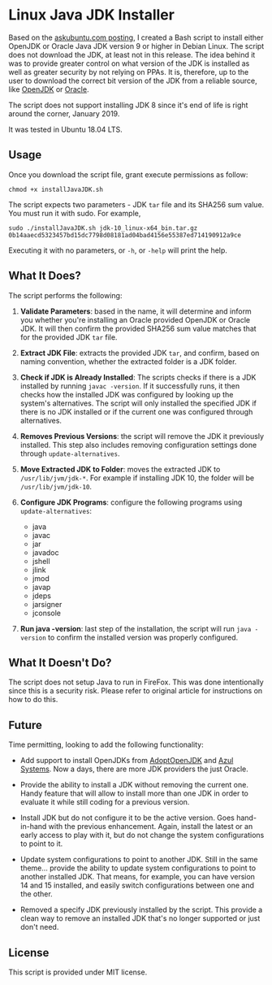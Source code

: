 
# Linux Java JDK Installer

Based on the [askubuntu.com posting](https://askubuntu.com/questions/56104/how-can-i-install-sun-oracles-proprietary-java-jdk-6-7-8-or-jre), I created a Bash script to install either OpenJDK or Oracle Java JDK version 9 or higher in Debian Linux.  The script does not download the JDK, at least not in this release. The idea behind it was to provide greater control on what version of the JDK is installed as well as greater security by not relying on PPAs.  It is, therefore, up to the user to download the correct bit version of the JDK from a reliable source, like [OpenJDK](http://openjdk.java.net/) or [Oracle](https://www.oracle.com/technetwork/java/index.html).

The script does not support installing JDK 8 since it's end of life is right around the corner, January 2019.

It was tested in Ubuntu 18.04 LTS.

## Usage

Once you download the script file, grant execute permissions as follow:

    chmod +x installJavaJDK.sh

The script expects two parameters - JDK `tar` file and its SHA256 sum value.  You must run it with sudo.  For example,

    sudo ./installJavaJDK.sh jdk-10_linux-x64_bin.tar.gz 0b14aaecd5323457bd15dc7798d08181ad04bad4156e55387ed714190912a9ce

Executing it with no parameters, or `-h`, or `-help` will print the help.

## What It Does?

The script performs the following:  

1. **Validate Parameters**: based in the name, it will determine and inform you whether you're installing an Oracle provided OpenJDK or Oracle JDK.  It will then confirm the provided SHA256 sum value matches that for the provided JDK `tar` file.

2. **Extract JDK File**: extracts the provided JDK `tar`, and confirm, based on naming convention, whether the extracted folder is a JDK folder.

3. **Check if JDK is Already Installed**: The scripts checks if there is a JDK installed by running `javac -version`.  If it successfully runs, it then checks how the installed JDK was configured by looking up the system's alternatives.  The script will only installed the specified JDK if there is no JDK installed or if the current one was configured through alternatives.

4. **Removes Previous Versions**: the script will remove the JDK it previously installed.  This step also includes removing configuration settings done through `update-alternatives`.

5. **Move Extracted JDK to Folder**: moves the extracted JDK to `/usr/lib/jvm/jdk-*`.  For example if installing JDK 10, the folder will be `/usr/lib/jvm/jdk-10`.

6. **Configure JDK Programs**: configure the following programs using `update-alternatives`:

    * java
    * javac
    * jar
    * javadoc
    * jshell
    * jlink
    * jmod
    * javap
    * jdeps
    * jarsigner
    * jconsole

7. **Run java -version**: last step of the installation, the script will run `java -version` to confirm the installed version was properly configured.

## What It Doesn't Do?

The script does not setup Java to run in FireFox.  This was done intentionally since this is a security risk.  Please refer to original article for instructions on how to do this.

## Future

Time permitting, looking to add the following functionality:

* Add support to install OpenJDKs from [AdoptOpenJDK](https://adoptopenjdk.net/) and [Azul Systems](https://www.azul.com/downloads/zulu-community/?architecture=x86-64-bit&package=jdk).  Now a days, there are more JDK providers the just Oracle.

* Provide the ability to install a JDK without removing the current one.  Handy feature that will allow to install more than one JDK in order to evaluate it while still coding for a previous version.

* Install JDK but do not configure it to be the active version.  Goes hand-in-hand with the previous enhancement.  Again, install the latest or an early access to play with it, but do not change the system configurations to point to it.

* Update system configurations to point to another JDK.  Still in the same theme... provide the ability to update system configurations to point to another installed JDK.  That means, for example, you can have version 14 and 15 installed, and easily switch configurations between one and the other.

* Removed a specify JDK previously installed by the script.  This provide a clean way to remove an installed JDK that's no longer supported or just don't need.

## License

This script is provided under MIT license.


